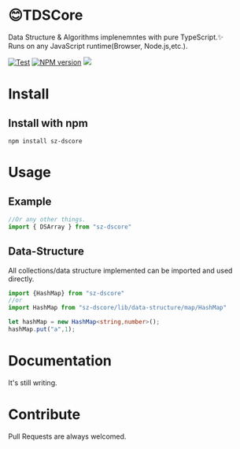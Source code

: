 # 😊TDSCore
Data Structure & Algorithms implenemntes with pure TypeScript.✨    
Runs on any JavaScript runtime(Browser, Node.js,etc.).

[![Test](https://github.com/zsh2401/tdscore/actions/workflows/test.yml/badge.svg)](https://github.com/zsh2401/tdscore/actions/workflows/test.yml)
[![NPM version](https://img.shields.io/npm/v/tdscore.svg)](https://www.npmjs.com/package/tdscoree)
![](https://badgen.net/npm/dy/tdscore)

# Install
## Install with npm
`npm install sz-dscore`
## 
# Usage
## Example
```javascript
//Or any other things.
import { DSArray } from "sz-dscore"
```
## Data-Structure
All collections/data structure implemented can be imported and used directly.
```typescript
import {HashMap} from "sz-dscore"
//or
import HashMap from "sz-dscore/lib/data-structure/map/HashMap"

let hashMap = new HashMap<string,number>();
hashMap.put("a",1);
```
# Documentation
It's still writing.

# Contribute
Pull Requests are always welcomed.